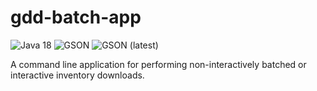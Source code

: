 # gdd-batch-app

![Java 18](https://img.shields.io/badge/Java-18-lightgrey)
![GSON](https://img.shields.io/badge/GSON-2.9.0-informational)
![GSON (latest)](https://img.shields.io/maven-central/v/com.google.code.gson/gson?label=latest)

A command line application for performing non-interactively batched or interactive inventory downloads.
